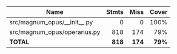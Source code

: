 | Name                             |    Stmts |     Miss |   Cover |
|--------------------------------- | -------: | -------: | ------: |
| src/magnum\_opus/\_\_init\_\_.py |        0 |        0 |    100% |
| src/magnum\_opus/operarius.py    |      818 |      174 |     79% |
|                        **TOTAL** |  **818** |  **174** | **79%** |
